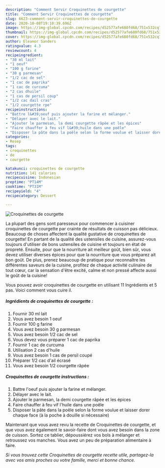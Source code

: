 ```yaml
---
description: "Comment Servir Croquinettes de courgette"
title: "Comment Servir Croquinettes de courgette"
slug: 6623-comment-servir-croquinettes-de-courgette
date: 2020-10-08T19:10:39.696Z
image: https://img-global.cpcdn.com/recipes/d52577afe680fd68/751x532cq70/croquinettes-de-courgette-photo-principale-de-la-recette.jpg
thumbnail: https://img-global.cpcdn.com/recipes/d52577afe680fd68/751x532cq70/croquinettes-de-courgette-photo-principale-de-la-recette.jpg
cover: https://img-global.cpcdn.com/recipes/d52577afe680fd68/751x532cq70/croquinettes-de-courgette-photo-principale-de-la-recette.jpg
author: Eleanor Sanders
ratingvalue: 4.3
reviewcount: 4
recipeingredient:
- "30 ml lait"
- "1 oeuf"
- "100 g farine"
- "30 g parmesan"
- "1/2 cac de sel"
- "1 cac de paprika"
- "1 cac de curcuma"
- "2 cas dhuile"
- "1 cas de persil coup"
- "1/2 cac dail cras"
- "1/2 courgette rpe"
recipeinstructions:
- "Battre l&#39;oeuf puis ajouter la farine et mélanger."
- "Délayer avec le lait."
- "Ajouter le parmesan, la demi courgette râpée et les épices"
- "Faire chauffer à feu vif l&#39;huile dans une poêle"
- "Disposer la pâte dans la poêle selon la forme voulue et laisser dorer chaque face (à la poche à douille si nécessaire)"
categories:
- Resep
tags:
- croquinettes
- de
- courgette

katakunci: croquinettes de courgette 
nutrition: 141 calories
recipecuisine: Indonesian
preptime: "PT14M"
cooktime: "PT31M"
recipeyield: "4"
recipecategory: Dessert

---
```



![Croquinettes de courgette](https://img-global.cpcdn.com/recipes/d52577afe680fd68/751x532cq70/croquinettes-de-courgette-photo-principale-de-la-recette.jpg)

La plupart des gens sont paresseux pour commencer à cuisiner croquinettes de courgette par crainte de résultats de cuisson pas délicieux. Beaucoup de choses affectent la qualité gustative de croquinettes de courgette! En partant de la qualité des ustensiles de cuisine, assurez-vous toujours d'utiliser de bons ustensiles de cuisine et toujours en état de propreté. Ensuite, pour que la nourriture ait meilleur goût, bien sûr, vous devez utiliser diverses épices pour que la nourriture que vous préparez ait bon goût. De plus, prenez beaucoup de pratique pour reconnaître les différentes saveurs de la cuisine, profitez de chaque activité culinaire de tout cœur, car la sensation d'être excité, calme et non pressé affecte aussi le goût de la cuisine!

<!--inarticleads1-->

Vous pouvez avoir croquinettes de courgette en utilisant 11 Ingrédients et 5 pas. Voici comment vous cuire il.

##### Ingrédients de croquinettes de courgette :

1. Fournir 30 ml lait
1. Vous avez besoin 1 oeuf
1. Fournir 100 g farine
1. Vous avez besoin 30 g parmesan
1. Vous avez besoin 1/2 cac de sel
1. Vous devez vous préparer 1 cac de paprika
1. Fournir 1 cac de curcuma
1. Utilisation 2 cas d&#39;huile
1. Vous avez besoin 1 cas de persil coupé
1. Préparer 1/2 cac d&#39;ail écrasé
1. Vous avez besoin 1/2 courgette râpée




<!--inarticleads2-->

##### Croquinettes de courgette instructions :

1. Battre l&#39;oeuf puis ajouter la farine et mélanger.
1. Délayer avec le lait.
1. Ajouter le parmesan, la demi courgette râpée et les épices
1. Faire chauffer à feu vif l&#39;huile dans une poêle
1. Disposer la pâte dans la poêle selon la forme voulue et laisser dorer chaque face (à la poche à douille si nécessaire)




<!--inarticleads1-->

<p>
Maintenant que vous avez revu la recette de Croquinettes de courgette, et que vous avez également le savoir-faire dont vous avez besoin dans la zone de cuisson. Sortez ce tablier, dépoussiérez vos bols à mélanger et retroussez vos manches. Vous avez un peu de préparation alimentaire à faire.
</p>

<p>
<i>Si vous trouvez cette Croquinettes de courgette recette utile, partagez-la avec vos amis proches ou votre famille, merci et bonne chance.</i>
</p>
